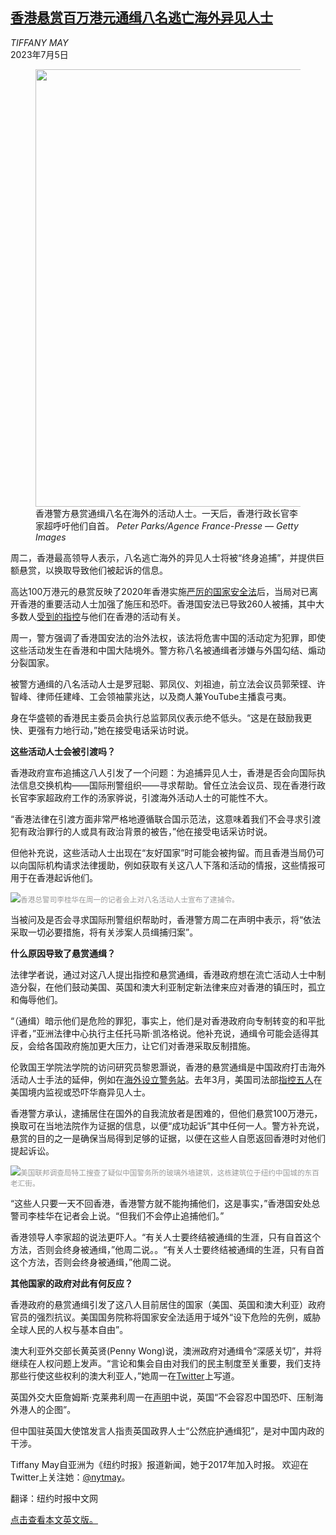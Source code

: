 <!--1688524622000-->
[香港悬赏百万港元通缉八名逃亡海外异见人士](https://cn.nytimes.com/china/20230705/hong-kong-bounties-dissidents/)
------

<address>TIFFANY MAY</address><time pudate="2023-07-05 10:18:57" datetime="2023-07-05 10:18:57">2023年7月5日</time><figure><img src="https://images.weserv.nl/?url=static01.nyt.com/images/2023/07/04/multimedia/04hk-bounty-01-ltcm/04hk-bounty-01-ltcm-master1050.jpg" width="1050" height="700"><figcaption>香港警方悬赏通缉八名在海外的活动人士。一天后，香港行政长官李家超呼吁他们自首。 <cite>Peter Parks/Agence France-Presse — Getty Images</cite></figcaption></figure><section><p>周二，香港最高领导人表示，八名逃亡海外的异见人士将被“终身追捕”，并提供巨额悬赏，以换取导致他们被起诉的信息。</p><p>高达100万港元的悬赏反映了2020年香港实施<a href="https://cn.nytimes.com/china/20230207/hong-kong-47-security-law/">严厉的国家安全法</a>后，当局对已离开香港的重要活动人士加强了施压和恐吓。香港国安法已导致260人被捕，其中大多数人<a href="https://cn.nytimes.com/china/20230207/hong-kong-democracy-activists-trial/">受到的指控</a>与他们在香港的活动有关。</p><p>周一，警方强调了香港国安法的治外法权，该法将危害中国的活动定为犯罪，即使这些活动发生在香港和中国大陆境外。警方称八名被通缉者涉嫌与外国勾结、煽动分裂国家。</p><p>被警方通缉的八名活动人士是罗冠聪、郭凤仪、刘祖迪，前立法会议员郭荣铿、许智峰、律师任建峰、工会领袖蒙兆达，以及商人兼YouTube主播袁弓夷。</p><p>身在华盛顿的香港民主委员会执行总监郭凤仪表示绝不低头。“这是在鼓励我更快、更强有力地行动，”她在接受电话采访时说。</p><p><b>这些活动人士会被引渡吗？</b></p><p>香港政府宣布追捕这八人引发了一个问题：为追捕异见人士，香港是否会向国际执法信息交换机构——国际刑警组织——寻求帮助。曾任立法会议员、现在香港行政长官李家超政府工作的汤家骅说，引渡海外活动人士的可能性不大。</p><p>“香港法律在引渡方面非常严格地遵循联合国示范法，这意味着我们不会寻求引渡犯有政治罪行的人或具有政治背景的被告，”他在接受电话采访时说。</p><p>但他补充说，这些活动人士出现在“友好国家”时可能会被拘留。而且香港当局仍可以向国际机构请求法律援助，例如获取有关这八人下落和活动的情报，这些情报可用于在香港起诉他们。</p><p><img src="https://images.weserv.nl/?url=static01.nyt.com/images/2023/07/04/multimedia/04hk-bounty-02-ltcm/04hk-bounty-02-ltcm-master1050.jpg"><small style="color: #999;">香港总警司李桂华在周一的记者会上对八名活动人士宣布了逮捕令。</small></p><p>当被问及是否会寻求国际刑警组织帮助时，香港警方周二在声明中表示，将“依法采取一切必要措施，将有关涉案人员缉捕归案”。</p><p><b>什么原因导致了悬赏通缉？</b></p><p>法律学者说，通过对这八人提出指控和悬赏通缉，香港政府想在流亡活动人士中制造分裂，在他们鼓动美国、英国和澳大利亚制定新法律来应对香港的镇压时，孤立和侮辱他们。</p><p>“（通缉）暗示他们是危险的罪犯，事实上，他们是对香港政府向专制转变的和平批评者，”亚洲法律中心执行主任托马斯·凯洛格说。他补充说，通缉令可能会适得其反，会给各国政府施加更大压力，让它们对香港采取反制措施。</p><p>伦敦国王学院法学院的访问研究员黎恩灏说，香港的悬赏通缉是中国政府打击海外活动人士手法的延伸，例如在<a href="https://cn.nytimes.com/world/20230113/china-outpost-new-york/">海外设立警务站</a>。去年3月，美国司法部<a href="https://cn.nytimes.com/usa/20220317/china-target-congress-campaign/">指控五人</a>在美国境内监视或恐吓华裔异见人士。</p><p>香港警方承认，逮捕居住在国外的自我流放者是困难的，但他们悬赏100万港元，换取可在当地法院作为证据的信息，以便“成功起诉”其中任何一人。警方补充说，悬赏的目的之一是确保当局得到足够的证据，以便在这些人自愿返回香港时对他们提起诉讼。</p><p><img src="https://images.weserv.nl/?url=static01.nyt.com/images/2023/07/04/multimedia/04hk-bounty-03-ltcm/04hk-bounty-03-ltcm-master1050.jpg"><small style="color: #999;">美国联邦调查局特工搜查了疑似中国警务所的玻璃外墙建筑，这栋建筑位于纽约中国城的东百老汇街。</small></p><p>“这些人只要一天不回香港，香港警方就不能拘捕他们，这是事实，”香港国安处总警司李桂华在记者会上说。“但我们不会停止追捕他们。”</p><p>香港领导人李家超的说法更吓人。“有关人士要终结被通缉的生涯，只有自首这个方法，否则会终身被通缉，”他周二说。。“有关人士要终结被通缉的生涯，只有自首这个方法，否则会终身被通缉，”他周二说。</p><p><b>其他国家的政府对此有何反应？</b></p><p>香港政府的悬赏通缉引发了这八人目前居住的国家（美国、英国和澳大利亚）政府官员的强烈抗议。美国国务院称将国家安全法适用于域外“设下危险的先例，威胁全球人民的人权与基本自由”。</p><p>澳大利亚外交部长黄英贤(Penny Wong)说，澳洲政府对通缉令“深感关切”，并将继续在人权问题上发声。“言论和集会自由对我们的民主制度至关重要，我们支持那些行使这些权利的澳大利亚人，”她周一在<a rel="noopener noreferrer" target="_blank" href="https://twitter.com/SenatorWong/status/1676051440543096832">Twitter</a>上写道。</p><p>英国外交大臣詹姆斯·克莱弗利周一在<a rel="noopener noreferrer" target="_blank" href="https://www.gov.uk/government/news/statement-on-hong-kong-national-security-law-arrest-warrants">声明</a>中说，英国“不会容忍中国恐吓、压制海外港人的企图”。</p><p>但中国驻英国大使馆发言人指责英国政界人士“公然庇护通缉犯”，是对中国内政的干涉。</p></section><footer><p>Tiffany May自亚洲为《纽约时报》报道新闻，她于2017年加入时报。 欢迎在Twitter上关注她：<a rel="nofollow" target="_blank" href="https://twitter.com/nytmay">@nytmay</a>。 </p><p>翻译：纽约时报中文网</p><p><a rel="nofollow" target="_blank" href="https://www.nytimes.com/2023/07/04/world/asia/hong-kong-bounties-dissidents.html">点击查看本文英文版。</a></p></footer>
